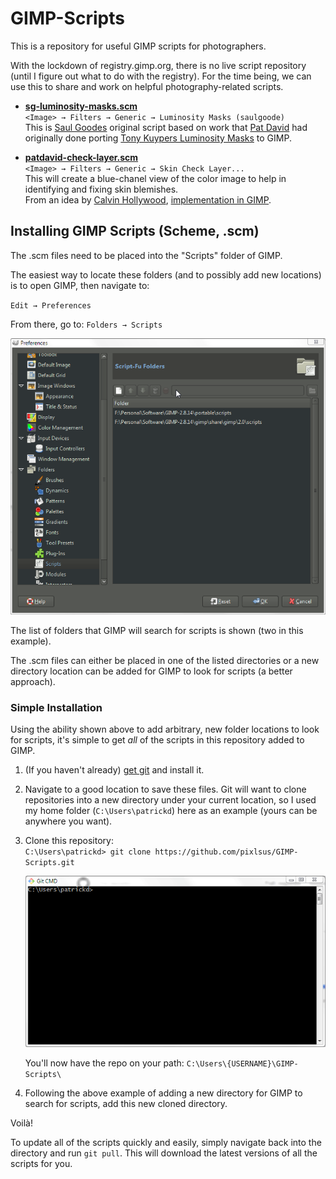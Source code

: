 # GIMP-Scripts

This is a repository for useful GIMP scripts for photographers.

With the lockdown of registry.gimp.org, there is no live script repository (until I figure out what to do with the registry). For the time being, we can use this to share and work on helpful photography-related scripts.

* [**sg-luminosity-masks.scm**][sg-luminosity-masks]  
    `<Image> → Filters → Generic → Luminosity Masks (saulgoode)`  
    This is [Saul Goodes][goode] original script based on work that [Pat David][david-lum] had originally done porting [Tony Kuypers Luminosity Masks][kuyper-lum] to GIMP.

* [**patdavid-check-layer.scm**][patdavid-check-layer]  
    `<Image> → Filters → Generic → Skin Check Layer...`  
    This will create a blue-chanel view of the color image to help in identifying and fixing skin blemishes.  
    From an idea by [Calvin Hollywood][], [implementation in GIMP][david-skincheck]. 

[sg-luminosity-masks]: /sg-luminosity-masks.scm
[goode]: http://chiselapp.com/user/saulgoode/repository/script-fu/index
[david-lum]: http://blog.patdavid.net/2013/11/getting-around-in-gimp-luminosity-masks.html
[kuyper-lum]: http://goodlight.us/writing/luminositymasks/luminositymasks-1.html

[patdavid-check-layer]: /patdavid-check-layer.scm
[Calvin Hollywood]: https://www.youtube.com/watch?v=OSP-XTIfnGU
[david-skincheck]: http://blog.patdavid.net/2013/04/getting-around-in-gimp-blue-channel.html 


## Installing GIMP Scripts (Scheme, .scm)

The .scm files need to be placed into the "Scripts" folder of GIMP.

The easiest way to locate these folders (and to possibly add new locations) is to open GIMP, then navigate to:  

`Edit → Preferences`

From there, go to: `Folders → Scripts`

![GIMP Preferences Scripts Folder](gimp-prefs-scripts-folder.png)

The list of folders that GIMP will search for scripts is shown (two in this example).

The .scm files can either be placed in one of the listed directories or a new directory location can be added for GIMP to look for scripts (a better approach).


### Simple Installation

Using the ability shown above to add arbitrary, new folder locations to look for scripts, it's simple to get _all_ of the scripts in this repository added to GIMP.

1. (If you haven't already) [get git][] and install it.

2. Navigate to a good location to save these files.
    Git will want to clone repositories into a new directory under your current location, so I used my home folder (`C:\Users\patrickd`) here as an example (yours can be anywhere you want).

3. Clone this repository:  
    `C:\Users\patrickd> git clone https://github.com/pixlsus/GIMP-Scripts.git`

    ![git clone pixlsus GIMP-Scripts repository](github-clone.gif)  

    You'll now have the repo on your path: `C:\Users\{USERNAME}\GIMP-Scripts\ `

4. Following the above example of adding a new directory for GIMP to search for scripts, add this new cloned directory.

Voilà!

To update all of the scripts quickly and easily, simply navigate back into the directory and run `git pull`.  This will download the latest versions of all the scripts for you.

[get GIT]: https://git-scm.com/downloads
